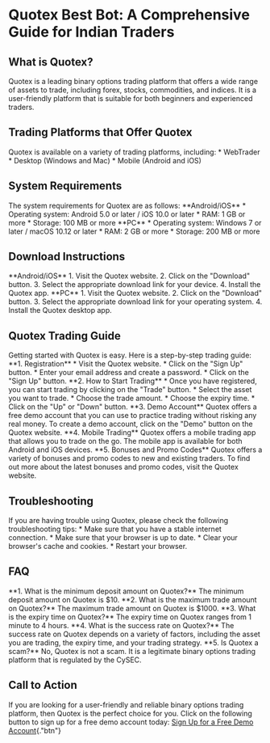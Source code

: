 # Quotex Best Bot: A Comprehensive Guide for Indian Traders

## What is Quotex?

Quotex is a leading binary options trading platform that offers a wide
range of assets to trade, including forex, stocks, commodities, and
indices. It is a user-friendly platform that is suitable for both
beginners and experienced traders.

## Trading Platforms that Offer Quotex

Quotex is available on a variety of trading platforms, including: \*
WebTrader \* Desktop (Windows and Mac) \* Mobile (Android and iOS)

## System Requirements

The system requirements for Quotex are as follows: \*\*Android/iOS\*\*
\* Operating system: Android 5.0 or later / iOS 10.0 or later \* RAM: 1
GB or more \* Storage: 100 MB or more \*\*PC\*\* \* Operating system:
Windows 7 or later / macOS 10.12 or later \* RAM: 2 GB or more \*
Storage: 200 MB or more

## Download Instructions

\*\*Android/iOS\*\* 1. Visit the Quotex website. 2. Click on the
"Download" button. 3. Select the appropriate download link for
your device. 4. Install the Quotex app. \*\*PC\*\* 1. Visit the Quotex
website. 2. Click on the "Download" button. 3. Select the
appropriate download link for your operating system. 4. Install the
Quotex desktop app.

## Quotex Trading Guide

Getting started with Quotex is easy. Here is a step-by-step trading
guide: \*\*1. Registration\*\* \* Visit the Quotex website. \* Click on
the "Sign Up" button. \* Enter your email address and create a
password. \* Click on the "Sign Up" button. \*\*2. How to Start
Trading\*\* \* Once you have registered, you can start trading by
clicking on the "Trade" button. \* Select the asset you want to
trade. \* Choose the trade amount. \* Choose the expiry time. \* Click
on the "Up" or "Down" button. \*\*3. Demo Account\*\* Quotex
offers a free demo account that you can use to practice trading without
risking any real money. To create a demo account, click on the
"Demo" button on the Quotex website. \*\*4. Mobile Trading\*\*
Quotex offers a mobile trading app that allows you to trade on the go.
The mobile app is available for both Android and iOS devices. \*\*5.
Bonuses and Promo Codes\*\* Quotex offers a variety of bonuses and promo
codes to new and existing traders. To find out more about the latest
bonuses and promo codes, visit the Quotex website.

## Troubleshooting

If you are having trouble using Quotex, please check the following
troubleshooting tips: \* Make sure that you have a stable internet
connection. \* Make sure that your browser is up to date. \* Clear your
browser\'s cache and cookies. \* Restart your browser.

## FAQ

\*\*1. What is the minimum deposit amount on Quotex?\*\* The minimum
deposit amount on Quotex is \$10. \*\*2. What is the maximum trade
amount on Quotex?\*\* The maximum trade amount on Quotex is \$1000.
\*\*3. What is the expiry time on Quotex?\*\* The expiry time on Quotex
ranges from 1 minute to 4 hours. \*\*4. What is the success rate on
Quotex?\*\* The success rate on Quotex depends on a variety of factors,
including the asset you are trading, the expiry time, and your trading
strategy. \*\*5. Is Quotex a scam?\*\* No, Quotex is not a scam. It is a
legitimate binary options trading platform that is regulated by the
CySEC.

## Call to Action

If you are looking for a user-friendly and reliable binary options
trading platform, then Quotex is the perfect choice for you. Click on
the following button to sign up for a free demo account today: [Sign Up
for a Free Demo
Account](\%22https://traff.sbs/brokerqxlid\%22){."btn"}

